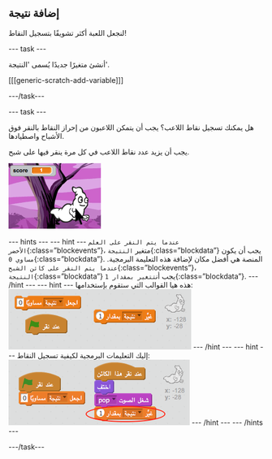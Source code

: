 ## إضافة نتيجة

لنجعل اللعبة أكثر تشويقًا بتسجيل النقاط!

\--- task \---

أنشئ متغيرًا جديدًا يُسمى 'النتيجة'.

[[[generic-scratch-add-variable]]]

\---/task\---

\--- task \---

هل يمكنك تسجيل نقاط اللاعب؟ يجب أن يتمكن اللاعبون من إحراز النقاط بالنقر فوق الأشباح واصطيادها.

يجب أن يزيد عدد نقاط اللاعب في كل مرة ينقر فيها على شبح.

![زيادة النقاط](images/ghost-score-test.png)

\--- hints \--- \--- hint \--- `عندما يتم النقر على العلم الأخضر`{:class=”blockevents”}، متغير `النتيجة`{:class=”blockdata”} يجب أن يكون `مساوي 0`{:class=”blockdata”}. المنصة هي أفضل مكان لإضافة هذه التعليمة البرمجية. `عندما يتم النقر على كائن الشبح`{:class=”blockevents”}، `النتيجة`{:class=”blockdata”} يجب أن`تتغير بمقدار 1`{:class=”blockdata”}. \--- /hint \--- \--- hint \--- هذه هيا القوالب التي ستقوم بإستخدامها: ![screenshot](images/ghost-score-blocks.png) \--- /hint \--- \--- hint \--- إليك التعليمات البرمجية لكيفية تسجيل النقاط: ![screenshot](images/ghost-score-code.png) \--- /hint \--- \--- /hints \---

\---/task\---